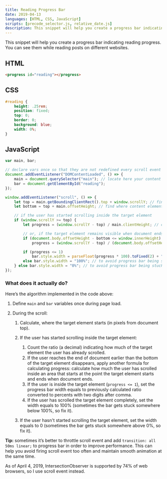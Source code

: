 ```yaml
---
title: Reading Progress Bar
date: 2019-04-13
languages: [HTML, CSS, JavaScript]
scripts: [precode_selector.js, relative_date.js]
description: This snippet will help you create a progress bar indicating reading progress.
---
```


This snippet will help you create a progress bar indicating reading progress. You can see them while reading posts on different websites.

## HTML

```html
<progress id="reading"></progress>
```

## CSS

```css
#reading {
    height: .25rem;
    position: fixed;
    top: 0;
    border: 0;
    background: blue;
    width: 0%;
}
```

## JavaScript

```javascript
var main, bar;

// declare vars once so that they are not redefined every scroll event
document.addEventListener("DOMContentLoaded", () => {
    main = document.querySelector("main"); // locate here your content element to count progress in
    bar = document.getElementById("reading");
});

window.addEventListener("scroll", () => {
    let top = main.getBoundingClientRect().top + window.scrollY; // find where content element starts
    let bottom = top + main.offsetHeight; // find where content element ends

    // if the user has started scrolling inside the target element
    if (window.scrollY >= top) {
        let progress = (window.scrollY - top) / main.clientHeight; // count part of element we've scrolled

        // or, if the target element remains visible when document ends
        if (document.body.offsetHeight - bottom <= window.innerHeight)
            progress = (window.scrollY - top) / (document.body.offsetHeight - window.innerHeight);

        if (progress <= 1)
            bar.style.width = parseFloat(progress * 100).toFixed(2) + "%";
        else bar.style.width = "100%"; // to avoid progress bar being stuck a bit less than 100%
    } else bar.style.width = "0%"; // to avoid progress bar being stuck a bit more than 0%
});
```

### What does it actually do?

Here’s the algorithm implemented in the code above:

1.  Define `main` and `bar` variables once during page load.
2.  During the scroll:

    1.  Calculate, where the target element starts (in pixels from document top).
    2.  If the user has started scrolling inside the target element:

        1.  Count the ratio (a decimal) indicating how much of the target element the user has already scrolled.
        2.  If the user reaches the end of document earlier than the bottom of the target element disappears, apply another formula for calculating progress: calculate how much the user has scrolled inside an area that starts at the point the target element starts and ends when document ends.
        3.  If the user is inside the target element (`progress <= 1`), set the progress bar width equals to previously calculated ratio converted to percents with two digits after comma.
        4.  If the user has scrolled the target element completely, set the width equals to 100% (sometimes the bar gets stuck somewhere below 100%, so fix it).

    3.  If the user hasn't started scrolling the target element, set the width equals to 0 (sometimes the bar gets stuck somewhere above 0%, so fix it).

**Tip:** sometimes it’s better to throttle scroll event and add `transition: all 50ms linear;` to progress bar in order to improve performance. This can help you avoid firing scroll event too often and maintain smooth animation at the same time.

As of April 4, 2019, IntersectionObserver is supported by 74% of web browsers, so I use scroll event instead.